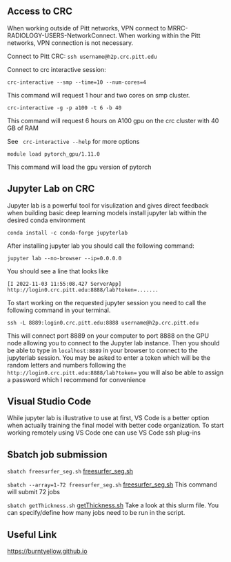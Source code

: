 
## Access to CRC
When working outside of Pitt networks, VPN connect to MRRC-RADIOLOGY-USERS-NetworkConnect. 
When working within the Pitt networks, VPN connection is not necessary.

Connect to Pitt CRC: ```ssh username@h2p.crc.pitt.edu```

Connect to crc interactive session: 
```
crc-interactive --smp --time=10 --num-cores=4
```
This command will request 1 hour and two cores on smp cluster.
```
crc-interactive -g -p a100 -t 6 -b 40
``` 
This command will request 6 hours on A100 gpu on the crc cluster with 40 GB of RAM

 See ``` crc-interactive --help``` for more options
 

```
module load pytorch_gpu/1.11.0
```
This command will load the gpu version of pytorch

## Jupyter Lab on CRC 
Jupyter lab is a powerful tool for visulization and gives direct feedback when building basic deep learning models
install jupyter lab within the desired conda environment
```
conda install -c conda-forge jupyterlab
```
After installing jupyter lab you should call the following command: 
```
jupyter lab --no-browser --ip=0.0.0.0
```
You should see a line that looks like
```
[I 2022-11-03 11:55:08.427 ServerApp] http://login0.crc.pitt.edu:8888/lab?token=.......
```
To start working on the requested jupyter session you need to call the following command in your terminal. 
```
ssh -L 8889:login0.crc.pitt.edu:8888 username@h2p.crc.pitt.edu
```
This will connect port 8889 on your computer to port 8888 on the GPU node allowing you to connect to the Jupyter lab instance.
Then you should be able to type in ```localhost:8889``` in your browser to connect to the jupyterlab session. 
You may be asked to enter a token which will be the random letters and numbers following the ```http://login0.crc.pitt.edu:8888/lab?token=``` you will also be able to assign a password which I recommend for convenience

## Visual Studio Code
While jupyter lab is illustrative to use at first, VS Code is a better option when actually training the final model with better code organization. 
To start working remotely using VS Code one can use VS Code ssh plug-ins 

## Sbatch job submission 
```sbatch freesurfer_seg.sh``` [freesurfer_seg.sh](https://github.com/jinghangli98/7T_RF_serverUsage/blob/main/freesurfer_seg.sh)

```sbatch --array=1-72 freesurfer_seg.sh``` [freesurfer_seg.sh](https://github.com/jinghangli98/7T_RF_serverUsage/blob/main/freesurfer_seg.sh) This command will submit 72 jobs

```sbatch getThickness.sh``` [getThickness.sh](https://github.com/jinghangli98/7T_RF_serverUsage/blob/main/getThickness.sh) Take a look at this slurm file. You can specify/define how many jobs need to be run in the script.

## Useful Link
https://burntyellow.github.io
